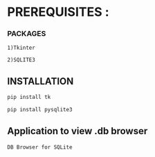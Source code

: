 # PREREQUISITES :
  ### PACKAGES
  
    1)Tkinter

    2)SQLITE3
 
  ## INSTALLATION 
   ```python
   pip install tk
   
   pip install pysqlite3
   ```
   ## Application to view .db browser
    DB Browser for SQLite
    
   
      
